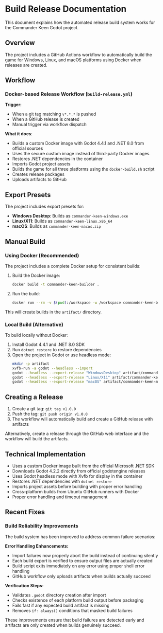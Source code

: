 # Build Release Documentation

This document explains how the automated release build system works for the Commander Keen Godot project.

## Overview

The project includes a GitHub Actions workflow to automatically build the game for Windows, Linux, and macOS platforms using Docker when releases are created.

## Workflow

### Docker-based Release Workflow (`build-release.yml`)

**Trigger**: 
- When a git tag matching `v*.*.*` is pushed
- When a GitHub release is created
- Manual trigger via workflow dispatch

**What it does**:
- Builds a custom Docker image with Godot 4.4.1 and .NET 8.0 from official sources
- Uses the secure custom image instead of third-party Docker images
- Restores .NET dependencies in the container
- Imports Godot project assets
- Builds the game for all three platforms using the `docker-build.sh` script
- Creates release packages
- Uploads artifacts to GitHub

## Export Presets

The project includes export presets for:
- **Windows Desktop**: Builds as `commander-keen-windows.exe`
- **Linux/X11**: Builds as `commander-keen-linux.x86_64`
- **macOS**: Builds as `commander-keen-macos.zip`

## Manual Build

### Using Docker (Recommended)

The project includes a complete Docker setup for consistent builds:

1. Build the Docker image:
   ```bash
   docker build -t commander-keen-builder .
   ```

2. Run the build:
   ```bash
   docker run --rm -v $(pwd):/workspace -w /workspace commander-keen-builder
   ```

This will create builds in the `artifact/` directory.

### Local Build (Alternative)

To build locally without Docker:

1. Install Godot 4.4.1 and .NET 8.0 SDK
2. Run `dotnet restore` to restore dependencies
3. Open the project in Godot or use headless mode:
   ```bash
   mkdir -p artifact
   xvfb-run -a godot --headless --import
   godot --headless --export-release "WindowsDesktop" artifact/commander-keen-windows.exe
   godot --headless --export-release "Linux/X11" artifact/commander-keen-linux.x86_64
   godot --headless --export-release "macOS" artifact/commander-keen-macos.zip
   ```

## Creating a Release

1. Create a git tag: `git tag v1.0.0`
2. Push the tag: `git push origin v1.0.0`
3. The workflow will automatically build and create a GitHub release with artifacts

Alternatively, create a release through the GitHub web interface and the workflow will build the artifacts.

## Technical Implementation

- Uses a custom Docker image built from the official Microsoft .NET SDK
- Downloads Godot 4.2.2 directly from official godotengine releases  
- Uses Godot headless mode with Xvfb for display in the container
- Restores .NET dependencies with `dotnet restore`
- Imports project assets before building with proper error handling
- Cross-platform builds from Ubuntu GitHub runners with Docker
- Proper error handling and timeout management

## Recent Fixes

### Build Reliability Improvements

The build system has been improved to address common failure scenarios:

**Error Handling Enhancements:**
- Import failures now properly abort the build instead of continuing silently
- Each build export is verified to ensure output files are actually created
- Build script exits immediately on any error using proper shell error handling
- GitHub workflow only uploads artifacts when builds actually succeed

**Verification Steps:**
- Validates `.godot` directory creation after import
- Checks existence of each platform build output before packaging
- Fails fast if any expected build artifact is missing
- Removes `if: always()` conditions that masked build failures

These improvements ensure that build failures are detected early and artifacts are only created when builds genuinely succeed.